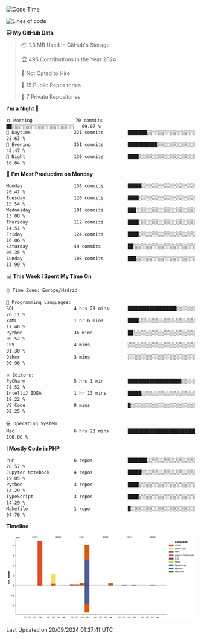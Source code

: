<!--START_SECTION:waka-->
![Code Time](http://img.shields.io/badge/Code%20Time-374%20hrs%2016%20mins-blue)

![Lines of code](https://img.shields.io/badge/From%20Hello%20World%20I%27ve%20Written-10.4%20million%20lines%20of%20code-blue)

**🐱 My GitHub Data** 

> 📦 1.3 MB Used in GitHub's Storage 
 > 
> 🏆 495 Contributions in the Year 2024
 > 
> 🚫 Not Opted to Hire
 > 
> 📜 15 Public Repositories 
 > 
> 🔑 7 Private Repositories 
 > 
**I'm a Night 🦉** 

```text
🌞 Morning                70 commits          ██░░░░░░░░░░░░░░░░░░░░░░░   09.07 % 
🌆 Daytime                221 commits         ███████░░░░░░░░░░░░░░░░░░   28.63 % 
🌃 Evening                351 commits         ███████████░░░░░░░░░░░░░░   45.47 % 
🌙 Night                  130 commits         ████░░░░░░░░░░░░░░░░░░░░░   16.84 % 
```
📅 **I'm Most Productive on Monday** 

```text
Monday                   158 commits         █████░░░░░░░░░░░░░░░░░░░░   20.47 % 
Tuesday                  120 commits         ████░░░░░░░░░░░░░░░░░░░░░   15.54 % 
Wednesday                101 commits         ███░░░░░░░░░░░░░░░░░░░░░░   13.08 % 
Thursday                 112 commits         ████░░░░░░░░░░░░░░░░░░░░░   14.51 % 
Friday                   124 commits         ████░░░░░░░░░░░░░░░░░░░░░   16.06 % 
Saturday                 49 commits          ██░░░░░░░░░░░░░░░░░░░░░░░   06.35 % 
Sunday                   108 commits         ███░░░░░░░░░░░░░░░░░░░░░░   13.99 % 
```


📊 **This Week I Spent My Time On** 

```text
🕑︎ Time Zone: Europe/Madrid

💬 Programming Languages: 
SQL                      4 hrs 29 mins       ██████████████████░░░░░░░   70.11 % 
YAML                     1 hr 6 mins         ████░░░░░░░░░░░░░░░░░░░░░   17.46 % 
Python                   36 mins             ██░░░░░░░░░░░░░░░░░░░░░░░   09.52 % 
CSV                      4 mins              ░░░░░░░░░░░░░░░░░░░░░░░░░   01.30 % 
Other                    3 mins              ░░░░░░░░░░░░░░░░░░░░░░░░░   00.96 % 

🔥 Editors: 
PyCharm                  5 hrs 1 min         ████████████████████░░░░░   78.52 % 
IntelliJ IDEA            1 hr 13 mins        █████░░░░░░░░░░░░░░░░░░░░   19.22 % 
VS Code                  8 mins              █░░░░░░░░░░░░░░░░░░░░░░░░   02.25 % 

💻 Operating System: 
Mac                      6 hrs 23 mins       █████████████████████████   100.00 % 
```

**I Mostly Code in PHP** 

```text
PHP                      6 repos             ███████░░░░░░░░░░░░░░░░░░   28.57 % 
Jupyter Notebook         4 repos             █████░░░░░░░░░░░░░░░░░░░░   19.05 % 
Python                   3 repos             ████░░░░░░░░░░░░░░░░░░░░░   14.29 % 
TypeScript               3 repos             ████░░░░░░░░░░░░░░░░░░░░░   14.29 % 
Makefile                 1 repo              █░░░░░░░░░░░░░░░░░░░░░░░░   04.76 % 
```



**Timeline**

![Lines of Code chart](https://raw.githubusercontent.com/danisoronellas/danisoronellas/main/assets/bar_graph.png)


 Last Updated on 20/09/2024 01:37:41 UTC
<!--END_SECTION:waka-->
